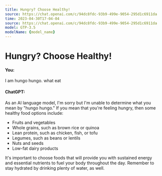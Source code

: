 ```yaml
---
title: Hungry? Choose Healthy!
source: https://chat.openai.com/c/94dc8fdc-93b9-499e-9054-295d1c6911da
time: 2023-04-30T17-04-04
source: https://chat.openai.com/c/94dc8fdc-93b9-499e-9054-295d1c6911da
model: GTP-3.5
modelName: {model_name}
---
```


# Hungry? Choose Healthy!

#### You:
I am hungo hungo. what eat

#### ChatGPT:
As an AI language model, I'm sorry but I'm unable to determine what you mean by "hungo hungo." If you mean that you're feeling hungry, then some healthy food options include:

- Fruits and vegetables
- Whole grains, such as brown rice or quinoa
- Lean protein, such as chicken, fish, or tofu
- Legumes, such as beans or lentils
- Nuts and seeds
- Low-fat dairy products

It's important to choose foods that will provide you with sustained energy and essential nutrients to fuel your body throughout the day. Remember to stay hydrated by drinking plenty of water, as well.
